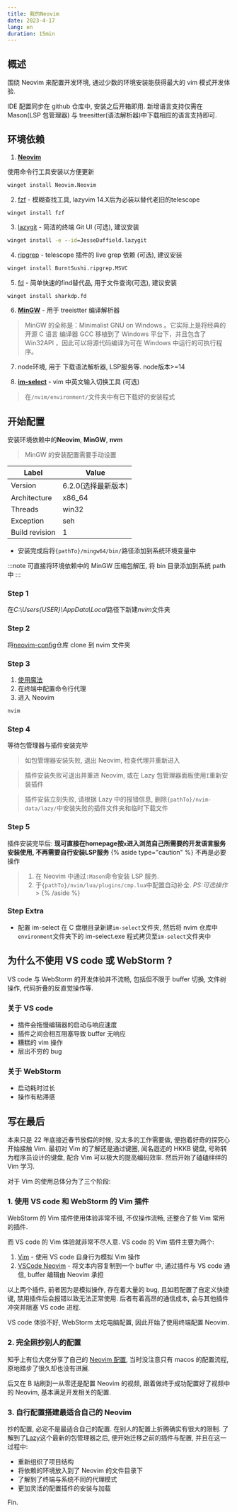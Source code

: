 ```yaml
---
title: 我的Neovim
date: 2023-4-17
lang: en
duration: 15min
---
```


## 概述

围绕 Neovim 来配置开发环境, 通过少数的环境安装能获得最大的 vim 模式开发体验.

IDE 配置同步在 github 仓库中, 安装之后开箱即用. 新增语言支持仅需在 Mason(LSP 包管理器)
与 treesitter(语法解析器)中下载相应的语言支持即可.

## 环境依赖

1. [**Neovim**](https://neovim.io/)

使用命令行工具安装以方便更新

```cmd
winget install Neovim.Neovim
```

2. [fzf](https://github.com/junegunn/fzf) - 模糊查找工具, lazyvim 14.X后为必装以替代老旧的telescope

```
winget install fzf
```

3. [lazygit](https://github.com/jesseduffield/lazygit) - 简洁的终端 Git UI (可选), 建议安装

```cmd
winget install -e --id=JesseDuffield.lazygit
```

4. [ripgrep](https://github.com/BurntSushi/ripgrep) - telescope 插件的 live grep 依赖 (可选), 建议安装

```cmd
winget install BurntSushi.ripgrep.MSVC
```

5. [fd](https://github.com/sharkdp/fd) - 简单快速的find替代品, 用于文件查询(可选), 建议安装

```cmd
winget install sharkdp.fd
```

6. [**MinGW**](https://www.mingw-w64.org/) - 用于 treeistter 编译解析器

> MinGW 的全称是：Minimalist GNU on Windows 。它实际上是将经典的开源 C 语言 编译器 GCC 移植到了 Windows 平台下，并且包含了 Win32API ，因此可以将源代码编译为可在 Windows 中运行的可执行程序。

7. node环境, 用于 下载语法解析器, LSP服务等. node版本>=14

8. [**im-select**](https://github.com/daipeihust/im-select) - vim 中英文输入切换工具 (可选)

> 在`/nvim/environment/`文件夹中有已下载好的安装程式

## 开始配置

安装环境依赖中的**Neovim**, **MinGW**, **nvm**

> MinGW 的安装配置需要手动设置

| Label          | Value               |
| -------------- | ------------------- |
| Version        | 6.2.0(选择最新版本) |
| Architecture   | x86_64              |
| Threads        | win32               |
| Exception      | seh                 |
| Build revision | 1                   |

- 安装完成后将`{pathTo}/mingw64/bin/`路径添加到系统环境变量中

:::note
可直接将环境依赖中的 MinGW 压缩包解压, 将 bin 目录添加到系统 path 中
:::

### Step 1

在*C:\Users\{USER}\AppData\Local*路径下新建*nvim*文件夹

### Step 2

将[neovim-config](https://github.com/l0vsAkI/neovim-config)仓库 clone 到 nvim 文件夹

### Step 3

1. [使用魔法](#那一道墙)
2. 在终端中配置命令行代理
3. 进入 Neovim

```bash
nvim
```

### Step 4

等待包管理器与插件安装完毕

> 如包管理器安装失败, 退出 Neovim, 检查代理并重新进入

> 插件安装失败可退出并重进 Neovim, 或在 Lazy 包管理器面板使用`I`重新安装插件

> 插件安装立刻失败, 请根据 Lazy 中的报错信息, 删除`{pathTo}/nvim-data/lazy/`中安装失败的插件文件夹和临时下载文件

### Step 5

插件安装完毕后:
**现可直接在homepage按`x`进入<Extras>浏览自己所需要的开发语言服务安装使用, 不再需要自行安装LSP服务**
{% aside type="caution" %}
不再是必要操作

> 1. 在 Neovim 中通过`:Mason`命令安装 LSP 服务.
> 2. 于`{pathTo}/nvim/lua/plugins/cmp.lua`中配置自动补全. _PS:可选操作_ > {% /aside %}

### Step Extra

- 配置 im-select
  在 C 盘根目录新建`im-select`文件夹, 然后将 nvim 仓库中`environment`文件夹下的 im-select.exe 程式拷贝至`im-select`文件夹中

## 为什么不使用 VS code 或 WebStorm ?

VS code 与 WebStorm 的开发体验并不流畅, 包括但不限于 buffer 切换, 文件树操作,
代码折叠的反直觉操作等.

### 关于 VS code

- 插件会拖慢编辑器的启动与响应速度
- 插件之间会相互阻塞导致 buffer 无响应
- 糟糕的 vim 操作
- 层出不穷的 bug

### 关于 WebStorm

- 启动耗时过长
- 操作有粘滞感

## 写在最后

本来只是 22 年底接近春节放假的时候, 没太多的工作需要做, 便抱着好奇的探究心开始接触 Vim. 最初对 Vim 的了解还是通过键圈, 闻名遐迩的 HKKB 键盘, 号称转为程序员设计的键盘, 配合 Vim 可以极大的提高编码效率. 然后开始了磕磕绊绊的 Vim 学习.

对于 Vim 的使用总体分为了三个阶段:

### 1. 使用 VS code 和 WebStorm 的 Vim 插件

WebStorm 的 Vim 插件使用体验非常不错, 不仅操作流畅, 还整合了些 Vim 常用的插件.

而 VS code 的 Vim 体验就非常不尽人意. VS code 的 Vim 插件主要为两个:

1. [Vim](https://marketplace.visualstudio.com/items?itemName=vscodevim.vim) - 使用 VS code 自身行为模拟 Vim 操作
2. [VSCode Neovim](https://marketplace.visualstudio.com/items?itemName=asvetliakov.vscode-neovim) - 将文本内容复制到一个 buffer 中, 通过插件与 VS code 通信, buffer 编辑由 Neovim 承担

以上两个插件, 前者因为是模拟操作, 存在着大量的 bug, 且如若配置了自定义快捷键, 禁用插件后会报错以致无法正常使用.
后者有着高昂的通信成本, 会与其他插件冲突并阻塞 VS code 进程.

VS code 体验不好, WebStorm 太吃电脑配置, 因此开始了使用终端配置 Neovim.

### 2. 完全照抄别人的配置

知乎上有位大佬分享了自己的 [Neovim 配置](https://zhuanlan.zhihu.com/p/382092667), 当时没注意只有 macos 的配置流程, 原地踏步了很久却也没有进展.

后又在 B 站刷到一从零还是配置 Neovim 的视频, 跟着做终于成功配置好了视频中的 Neovim, 基本满足开发相关的配置.

### 3. 自行配置搭建最适合自己的 Neovim

抄的配置, 必定不是最适合自己的配置. 在别人的配置上折腾确实有很大的限制. 了解到了[Lazy](https://github.com/folke/lazy.nvim)这个最新的包管理器之后, 便开始迁移之前的插件与配置, 并且在这一过程中:

- 重新组织了项目结构
- 将依赖的环境放入到了 Neovim 的文件目录下
- 了解到了终端与系统不同的代理模式
- 更加灵活的配置插件的安装与加载

Fin.
